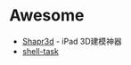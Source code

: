 # Awesome

- [Shapr3d](https://www.shapr3d.com/) - iPad 3D建模神器
- [shell-task](https://github.com/yyx990803/shell-task)
